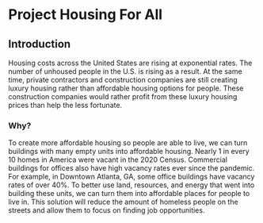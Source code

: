 # Project Housing For All

## Introduction

Housing costs across the United States are rising at exponential rates. The number of unhoused people in the U.S. is rising as a result. At the same time, private contractors and construction companies are still creating luxury housing rather than affordable housing options for people. These construction companies would rather profit from these luxury housing prices than help the less fortunate. 

### Why?
To create more affordable housing so people are able to live, we can turn buildings with many empty units into affordable housing. Nearly 1 in every 10 homes in America were vacant in the 2020 Census. Commercial buildings for offices also have high vacancy rates ever since the pandemic. For example, in Downtown Atlanta, GA, some office buildings have vacancy rates of over 40%. To better use land, resources, and energy that went into building these units, we can turn them into affordable places for people to live in. This solution will reduce the amount of homeless people on the streets and allow them to focus on finding job opportunities. 
